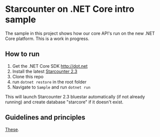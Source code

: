 # Starcounter on .NET Core intro sample

The sample in this project shows how our core API's run on the new .NET Core platform. This is a work in progress.

## How to run

1. Get the .NET Core SDK http://dot.net
2. Install the latest [Starcounter 2.3](http://downloads.starcounter.com/download/Starcounter/PnextNightlyBuilds/latest)
3. Clone this repo
4. run `dotnet restore` in the root folder
5. Navigate to `Sample` and run `dotnet run`

This will launch Starcounter 2.3 bluestar automatically (if not already running) and create database "starcore" if it doesn't exist.

## Guidelines and principles
[These](https://github.com/per-samuelsson/Starcounter.CoreIntro/wiki/Guidelines).

